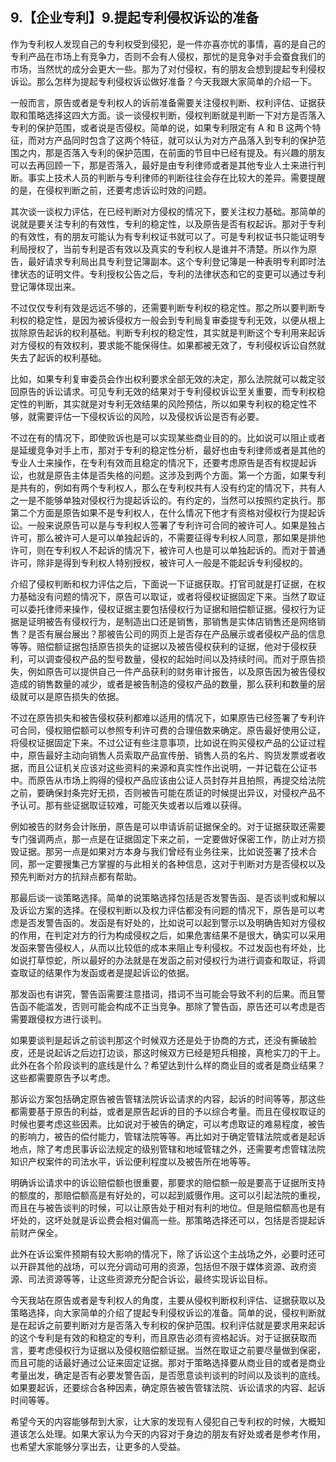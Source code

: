 ## 9.【企业专利】9.提起专利侵权诉讼的准备
作为专利权人发现自己的专利权受到侵犯，是一件亦喜亦忧的事情，喜的是自己的专利产品在市场上有竞争力，否则不会有人侵权，那忧的是竞争对手会蚕食我们的市场，当然忧的成分会更大一些。那为了对付侵权，有的朋友会想到提起专利侵权诉讼。那么怎样为提起专利侵权诉讼做好准备？今天我跟大家简单的介绍一下。


一般而言，原告或者是专利权人的诉前准备需要关注侵权判断、权利评估、证据获取和策略选择这四大方面。谈一谈侵权判断，侵权判断就是判断一下对方是否落入专利的保护范围，或者说是否侵权。简单的说，如果专利限定有 A 和 B 这两个特征，而对方产品同时包含了这两个特征，就可以认为对方产品落入到专利的保护范围之内，那是否落入专利的保护范围，在前面的节目中已经有提及。有兴趣的朋友可以去再回顾一下，那是否落入，最好是由专利律师或者是其他专业人士来进行判断。事实上技术人员的判断与专利律师的判断往往会存在比较大的差异。需要提醒的是，在侵权判断之前，还要考虑诉讼时效的问题。


其次谈一谈权力评估，在已经判断对方侵权的情况下，要关注权力基础。那简单的说就是要关注专利的有效性，专利的稳定性，以及原告是否有权起诉。那对于专利的有效性，有的朋友可能认为有专利权证书就可以了。可是专利权证书只能证明专利局授权了，当前专利是否有效以及真实的专利权人是谁并不清楚。所以作为原告，最好请求专利局出具专利登记簿副本。这个专利登记簿是一种表明专利即时法律状态的证明文件。专利授权公告之后，专利的法律状态和它的变更可以通过专利登记簿体现出来。


不过仅仅专利有效是远远不够的，还需要判断专利权的稳定性。那之所以要判断专利权的稳定性，是因为被诉侵权方一般会到专利局复审委提专利无效，以便从根上拔除原告起诉的权利基础。判断专利权的稳定性，其实就是判断这个专利用来起诉对方侵权的有效权利，要求能不能保得住。如果都被无效了，专利侵权诉讼自然就失去了起诉的权利基础。


比如，如果专利复审委员会作出权利要求全部无效的决定，那么法院就可以裁定驳回原告的诉讼请求。可见专利无效的结果对于专利侵权诉讼至关重要，而专利权稳定性的判断，其实就是对专利无效结果的风险预估，所以如果专利权的稳定性不够，就需要评估一下侵权诉讼的风险，以及侵权诉讼是否有必要。


不过在有的情况下，即使败诉也是可以实现某些商业目的的。比如说可以阻止或者是延缓竞争对手上市，那对于专利的稳定性分析，最好也由专利律师或者是其他的专业人士来操作，在专利有效而且稳定的情况下，还要考虑原告是否有权提起诉讼，也就是原告主体是否失格的问题。这涉及到两个方面。第一个方面，如果专利是共有的，例如有两个专利权人，那么在专利权共有人没有约定的情况下，共有人之一是不能够单独对侵权行为提起诉讼的。有约定的，当然可以按照约定执行。那第二个方面是原告如果不是专利权人，在什么情况下他才有资格对侵权行为提起诉讼。一般来说原告可以是与专利权人签署了专利许可合同的被许可人。如果是独占许可，那么被许可人是可以单独起诉的，不需要征得专利权人同意，那如果是排他许可，则在专利权人不起诉的情况下，被许可人也是可以单独起诉的。而对于普通许可，除非是得到专利权人特别授权，被许可人一般是不能起诉专利侵权的。


介绍了侵权判断和权力评估之后，下面说一下证据获取。打官司就是打证据，在权力基础没有问题的情况下，原告可以取证，或者将侵权证据固定下来。当然了取证可以委托律师来操作，侵权证据主要包括侵权行为证据和赔偿额证据。侵权行为证据是证明被告有侵权行为，是制造出口还是销售，那销售是实体店销售还是网络销售？是否有展台展出？那被告公司的网页上是否存在产品展示或者侵权产品的信息等等。赔偿额证据包括原告损失的证据以及被告侵权获利的证据，他对于侵权获利，可以调查侵权产品的型号数量，侵权的起始时间以及持续时间。而对于原告损失，例如原告可以提供自己一件产品获利的财务审计报告，以及原告因为被告侵权造成的销售数量的减少，或者是被告制造的侵权产品的数量，那么获利和数量的层级就可以是原告损失的依据。


不过在原告损失和被告侵权获利都难以适用的情况下，如果原告已经签署了专利许可合同，侵权赔偿额可以参照专利许可费的合理倍数来确定。原告最好使用公证，将侵权证据固定下来。不过公证有些注意事项，比如说在购买侵权产品的公证过程中，原告最好主动向销售人员索取产品宣传册、销售人员的名片、购货发票或者收据，而且公证机关应该对这些资料的来源和真实性作出说明，一并记载在公证书中。而原告从市场上购得的侵权产品应该由公证人员封存并且拍照，再提交给法院之前，要确保封条完好无损，否则被告可能在质证的时候提出异议，对侵权产品不予认可。那有些证据取证较难，可能灭失或者以后难以获得。


例如被告的财务会计账册，原告是可以申请诉前证据保全的。对于证据获取还需要专门强调两点，那一点是在证据固定下来之前，一定要做好保密工作，防止对方损毁证据。那另一点是如果对方本身与我们曾经有业务往来，比如说签署了技术合同，那一定要搜集己方掌握的与此相关的各种信息，这对于判断对方是否侵权以及预先判断对方的抗辩点都有帮助。


那最后谈一谈策略选择。简单的说策略选择包括是否发警告函、是否谈判或和解以及诉讼方案的选择。在侵权判断以及权力评估都没有问题的情况下，原告是可以考虑是否发警告函的。发函是有好处的，比如说可以起到警示以及明确告知对方侵权的作用，在判定对方的行为构成侵权之后，如果危害结果不是很大，确实可以采用发函来警告侵权人，从而以比较低的成本来阻止专利侵权。不过发函也有坏处，比如说打草惊蛇，所以最好的办法就是在发函之前对侵权行为进行调查和取证，将调查取证的结果作为发函或者是提起诉讼的依据。


那发函也有讲究，警告函需要注意措词，措词不当可能会导致不利的后果。而且警告函不能滥发，否则可能会构成不正当竞争。那除了警告函，原告还可以考虑是否需要跟侵权方进行谈判。


如果要谈判是起诉之前谈判那这个时候双方还是处于协商的方式，还没有撕破脸皮，还是说起诉之后边打边谈，那这时候双方已经是短兵相接，真枪实刀的干上。此外在各个阶段谈判的底线是什么？希望达到什么样的商业目的或者是商业结果？这些都需要原告予以考虑。


那诉讼方案包括确定原告被告管辖法院诉讼请求的内容，起诉的时间等等，那这些都需要基于原告的利益，或者是原告起诉的目的予以综合考量。而且在侵权取证的时候也要考虑这些因素。比如说对于被告的确定，可以考虑取证的难易程度，被告的影响力，被告的偿付能力，管辖法院等等。再比如对于确定管辖法院或者是起诉地点，除了考虑民事诉讼法规定的级别管辖和地域管辖之外，还需要考虑管辖法院知识产权案件的司法水平，诉讼便利程度以及被告所在地等等。


明确诉讼请求中的诉讼赔偿额也很重要，那要求的赔偿额一般是要高于证据所支持的额度的，那赔偿额高是有好处的，可以起到威慑作用。这可以引起法院的重视，而且在与被告谈判的时候，可以让原告处于相对有利的地位。但是赔偿额高也是有坏处的，这坏处就是诉讼费会相对偏高一些。那策略选择还可以，包括是否提起诉前财产保全。


此外在诉讼案件预期有较大影响的情况下，除了诉讼这个主战场之外，必要时还可以开辟其他的战场，可以充分调动可用的资源，包括但不限于媒体资源、政府资源、司法资源等等，让这些资源充分配合诉讼，最终实现诉讼目标。


今天我站在原告或者是专利权人的角度，主要从侵权判断权利评估、证据获取以及策略选择，向大家简单的介绍了提起专利侵权诉讼的准备。简单的说，侵权判断就是在起诉之前要判断对方是否落入专利权的保护范围。权利评估就是要求用来起诉的这个专利是有效的和稳定的专利，而且原告必须有资格起诉。对于证据获取而言，要考虑侵权行为证据以及侵权赔偿额证据。当然在取证之前要尽量做到保密，而且可能的话最好通过公证来固定证据。那对于策略选择要从商业目的或者是商业考量出发，确定是否有必要发警告函，是否愿意谈判谈判的时间以及谈判的底线。如果要起诉，还要综合各种因素，确定原告被告管辖法院、诉讼请求的内容、起诉时间等等。


希望今天的内容能够帮到大家，让大家的发现有人侵犯自己专利权的时候，大概知道该怎么处理。如果大家认为今天的内容对于身边的朋友有好处或者是参考作用，也希望大家能够分享出去，让更多的人受益。

